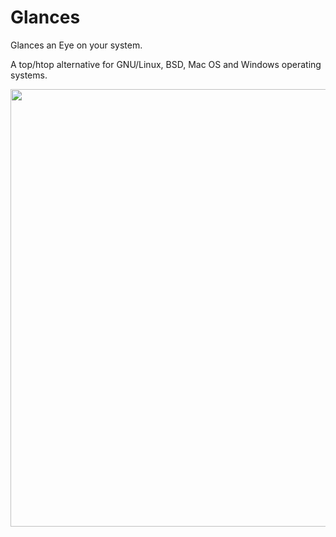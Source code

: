 # Glances
Glances an Eye on your system. 

A top/htop alternative for GNU/Linux, BSD, Mac OS and Windows operating systems.

<p align="center">
  <img src="https://raw.githubusercontent.com/nicolargo/glances/develop/docs/_static/glances-summary.png"
       width="700"/>
</p>
